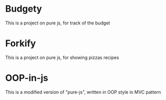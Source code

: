 # Budgety

This is a project on pure js, for track of the budget

# Forkify

This is a project on pure js, for showing pizzas recipes

# OOP-in-js

This is a modified version of "pure-js", written in OOP style in MVC pattern
